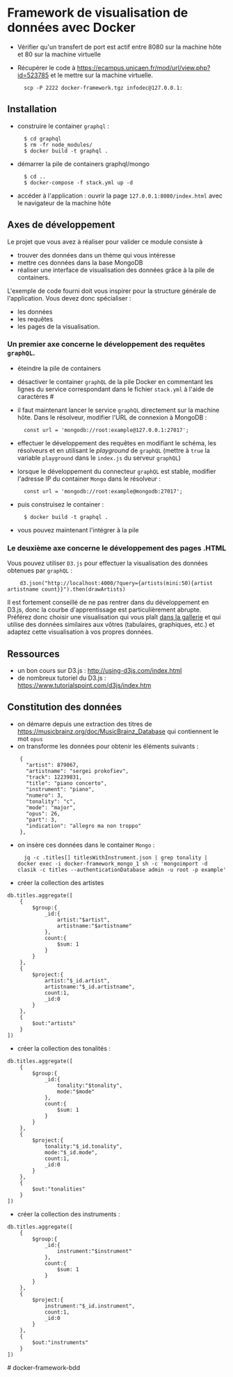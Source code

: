 # Framework de visualisation de données avec Docker

- Vérifier qu'un transfert de port est actif entre 8080 sur la machine hôte et 80 sur la machine virtuelle
- Récupérer le code à https://ecampus.unicaen.fr/mod/url/view.php?id=523785 et le mettre sur la machine virtuelle.

        scp -P 2222 docker-framework.tgz infodec@127.0.0.1:

## Installation

- construire le container `graphql` :

        $ cd graphql
        $ rm -fr node_modules/
        $ docker build -t graphql .

- démarrer la pile de containers graphql/mongo

        $ cd ..
        $ docker-compose -f stack.yml up -d

- accéder à l'application : ouvrir la page `127.0.0.1:8080/index.html` avec le navigateur de la machine hôte

## Axes de développement

Le projet que vous avez à réaliser pour valider ce module consiste à 

* trouver des données dans un thème qui vous intéresse
* mettre ces données dans la base MongoDB
* réaliser une interface de visualisation des données grâce à la pile de containers.

L'exemple de code fourni doit vous inspirer pour la structure générale de l'application. Vous devez donc spécialiser :

* les données
* les requêtes
* les pages de la visualisation.

### Un premier axe concerne le développement des requêtes `graphQL`.

- éteindre la pile de containers
- désactiver le container `graphQL` de la pile Docker en commentant les lignes du service correspondant dans le fichier `stack.yml` à l'aide de caractères #
- il faut maintenant lancer le service `graphQL` directement sur la machine hôte. Dans le résolveur, modifier l'URL de connexion à MongoDB :

        const url = 'mongodb://root:example@127.0.0.1:27017';

- effectuer le développement des requêtes en modifiant le schéma, les résolveurs et en utilisant le *playground* de `graphQL` (mettre à `true` la variable `playground` dans le `index.js` du serveur `graphQL`)

- lorsque le développement du connecteur `graphQL` est stable, modifier l'adresse IP du container `Mongo` dans le résolveur :

        const url = 'mongodb://root:example@mongodb:27017';

- puis construisez le container :

        $ docker build -t graphql .

- vous pouvez maintenant l'intégrer à la pile

### Le deuxième axe concerne le développement des pages .HTML

Vous pouvez utiliser `D3.js` pour effectuer la visualisation des données obtenues par `graphQL` :

        d3.json("http://localhost:4000/?query={artists(mini:50){artist artistname count}}").then(drawArtists)

Il est fortement conseillé de ne pas rentrer dans du développement en D3.js, donc la courbe d'apprentissage est particulièrement abrupte. Préférez donc choisir une visualisation qui vous plaît [dans la gallerie](https://observablehq.com/@d3/gallery) et qui utilise des données similaires aux vôtres (tabulaires, graphiques, etc.) et adaptez cette visualisation à vos propres données.

## Ressources

- un bon cours sur D3.js : <http://using-d3js.com/index.html>
- de nombreux tutoriel du D3.js : <https://www.tutorialspoint.com/d3js/index.htm>

## Constitution des données

- on démarre depuis une extraction des titres de <https://musicbrainz.org/doc/MusicBrainz_Database> qui contiennent le mot `opus`
- on transforme les données pour obtenir les éléments suivants :
```
    {
      "artist": 879067,
      "artistname": "sergei prokofiev",
      "track": 12239831,
      "title": "piano concerto",
      "instrument": "piano",
      "numero": 3,
      "tonality": "c",
      "mode": "major",
      "opus": 26,
      "part": 3,
      "indication": "allegro ma non troppo"
    },
```

- on insère ces données dans le container `Mongo` :

        jq -c .titles[] titlesWithInstrument.json | grep tonality | docker exec -i docker-framework_mongo_1 sh -c 'mongoimport -d clasik -c titles --authenticationDatabase admin -u root -p example'

- créer la collection des artistes
```
db.titles.aggregate([
    {
        $group:{
            _id:{
                artist:"$artist", 
                artistname:"$artistname"
            },
            count:{
                $sum: 1
            }
        }
    }, 
    {
        $project:{
            artist:"$_id.artist", 
            artistname:"$_id.artistname",
            count:1,
            _id:0
        }
    },
    {
        $out:"artists"
    }
])
```
- créer la collection des tonalités :
```
db.titles.aggregate([
    {
        $group:{
            _id:{
                tonality:"$tonality", 
                mode:"$mode"
            },
            count:{
                $sum: 1
            }
        }
    }, 
    {
        $project:{
            tonality:"$_id.tonality", 
            mode:"$_id.mode",
            count:1,
            _id:0
        }
    },
    {
        $out:"tonalities"
    }
])
```
- créer la collection des instruments :
```
db.titles.aggregate([
    {
        $group:{
            _id:{
                instrument:"$instrument"
            },
            count:{
                $sum: 1
            }
        }
    }, 
    {
        $project:{
            instrument:"$_id.instrument",
            count:1,
            _id:0
        }
    },
    {
        $out:"instruments"
    }
])
```
#   d o c k e r - f r a m e w o r k - b d d  
 
